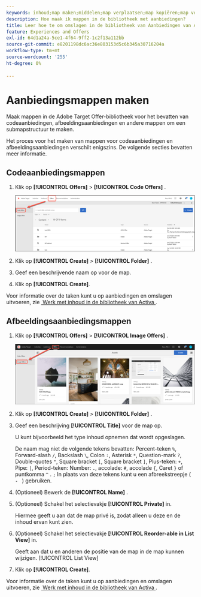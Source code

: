 ```yaml
---
keywords: inhoud;map maken;middelen;map verplaatsen;map kopiëren;map verwijderen;map downloaden;map downloaden;map
description: Hoe maak ik mappen in de bibliotheek met aanbiedingen?
title: Leer hoe te om omslagen in de bibliotheek van Aanbiedingen van Adobe  [!DNL Target]  tot stand te brengen om code en beeldaanbiedingen, evenals andere omslagen te houden.
feature: Experiences and Offers
exl-id: 64d1a24a-5ce1-4f64-9ff2-1c2f13a112bb
source-git-commit: e8201198dc6ac36e803153d5c6b345a30716204a
workflow-type: tm+mt
source-wordcount: '255'
ht-degree: 0%

---
```


# Aanbiedingsmappen maken

Maak mappen in de Adobe Target Offer-bibliotheek voor het bevatten van codeaanbiedingen, afbeeldingsaanbiedingen en andere mappen om een submapstructuur te maken.

Het proces voor het maken van mappen voor codeaanbiedingen en afbeeldingsaanbiedingen verschilt enigszins. De volgende secties bevatten meer informatie.

## Codeaanbiedingsmappen

1. Klik op **[!UICONTROL Offers]** > **[!UICONTROL Code Offers]** .

   ![&#x200B; de Aanbiedingen van de Code tabel &#x200B;](/help/main/c-experiences/c-manage-content/assets/code-offers-tab.png)

1. Klik op **[!UICONTROL Create]** > **[!UICONTROL Folder]** .

1. Geef een beschrijvende naam op voor de map.

1. Klik op **[!UICONTROL Create]**.

Voor informatie over de taken kunt u op aanbiedingen en omslagen uitvoeren, zie [&#x200B; Werk met inhoud in de bibliotheek van Activa &#x200B;](/help/main/c-experiences/c-manage-content/assets-working.md).

## Afbeeldingsaanbiedingsmappen

1. Klik op **[!UICONTROL Offers]** > **[!UICONTROL Image Offers]** .

   ![&#x200B; de Aanbiedingen van het Beeld lusje &#x200B;](/help/main/c-experiences/c-manage-content/assets/image-offers-tab.png)

1. Klik op **[!UICONTROL Create]** > **[!UICONTROL Folder]** .
1. Geef een beschrijving **[!UICONTROL Title]** voor de map op.

   U kunt bijvoorbeeld het type inhoud opnemen dat wordt opgeslagen.

   De naam mag niet de volgende tekens bevatten: Percent-teken `%`, Forward-slash `/`, Backslash `\`, Colon `:`, Asterisk `*`, Question-mark `?`, Double-quotes `"`, Square bracket `[`, Square bracket `]`, Plus-teken: `+`, Pipe: `|`, Period-teken: Number: `.`, accolade: `#`, accolade `{`, Caret `}` of puntkomma `^` . `;` In plaats van deze tekens kunt u een afbreekstreepje ( `- ` ) gebruiken.

1. (Optioneel) Bewerk de **[!UICONTROL Name]** .
1. (Optioneel) Schakel het selectievakje **[!UICONTROL Private]** in.

   Hiermee geeft u aan dat de map privé is, zodat alleen u deze en de inhoud ervan kunt zien.

1. (Optioneel) Schakel het selectievakje **[!UICONTROL Reorder-able in List View]** in.

   Geeft aan dat u en anderen de positie van de map in de map kunnen wijzigen. [!UICONTROL List View]

1. Klik op **[!UICONTROL Create]**.

Voor informatie over de taken kunt u op aanbiedingen en omslagen uitvoeren, zie [&#x200B; Werk met inhoud in de bibliotheek van Activa &#x200B;](/help/main/c-experiences/c-manage-content/assets-working.md).
